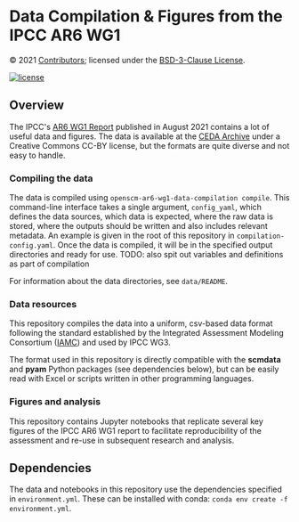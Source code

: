 # Data Compilation & Figures from the IPCC AR6 WG1

© 2021 [Contributors](CONTRIBUTORS.md); licensed under the [BSD-3-Clause License](LICENSE).

[![license](https://img.shields.io/github/license/openscm/AR6-WG1-Data-Compilation)](https://github.com/openscm/AR6-WG1-Data-Compilation/blob/main/LICENSE)

## Overview

The IPCC's [AR6 WG1 Report](https://www.ipcc.ch/report/ar6/wg1/)
published in August 2021 contains a lot of useful data and figures.
The data is available at the [CEDA Archive](https://data.ceda.ac.uk/badc/ar6_wg1/data/)
under a Creative Commons CC-BY license, but the formats are quite diverse
and not easy to handle.

### Compiling the data

The data is compiled using `openscm-ar6-wg1-data-compilation compile`.
This command-line interface takes a single argument, `config_yaml`, which defines the data sources, which data is expected, where the raw data is stored, where the outputs should be written and also includes relevant metadata.
An example is given in the root of this repository in `compilation-config.yaml`.
Once the data is compiled, it will be in the specified output directories and ready for use.
TODO: also spit out variables and definitions as part of compilation

For information about the data directories, see `data/README`.


### Data resources

This repository compiles the data into a uniform, csv-based data format
following the standard established by the Integrated Assessment Modeling Consortium
([IAMC](https://www.iamconsortium.org)) and used by IPCC WG3.

The format used in this repository is directly compatible with
the **scmdata** and **pyam** Python packages (see dependencies below),
but can be easily read with Excel or scripts written in other programming languages.

### Figures and analysis

This repository contains Jupyter notebooks that replicate several key figures
of the IPCC AR6 WG1 report to facilitate reproducibility of the assessment
and re-use in subsequent research and analysis.

## Dependencies

The data and notebooks in this repository use the dependencies specified in `environment.yml`.
These can be installed with conda: `conda env create -f environment.yml`.
